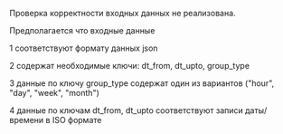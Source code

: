 Проверка корректности входных данных не реализована.

Предполагается что входные данные

1 соответствуют формату данных json

2 содержат необходимые ключи: dt_from, dt_upto, group_type

3 данные по ключу group_type содержат один из вариантов ("hour", "day", "week", "month")

4 данные по ключам dt_from, dt_upto соответствуют записи даты/времени в ISO формате